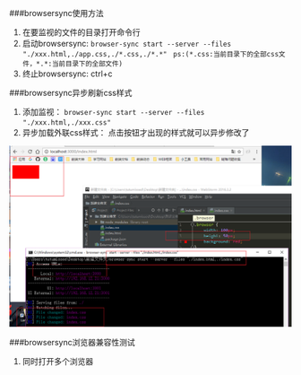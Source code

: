 ###browsersync使用方法
1. 在要监视的文件的目录打开命令行
2. 启动browsersync: `browser-sync start --server --files "./xxx.html,./app.css,./*.css,./*.*" `
`ps:(*.css:当前目录下的全部css文件，*.*:当前目录下的全部文件)`
3. 终止browsersync: ctrl+c

###browsersync异步刷新css样式
1. 添加监视： `browser-sync start --server --files "./xxx.html,./xxx.css"`
2. 异步加载外联css样式： 点击按钮才出现的样式就可以异步修改了

![](/assets/browsersync使用效果图.png)

###browsersync浏览器兼容性测试
1. 同时打开多个浏览器